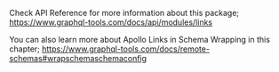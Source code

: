 Check API Reference for more information about this package;
https://www.graphql-tools.com/docs/api/modules/links

You can also learn more about Apollo Links in Schema Wrapping in this chapter;
https://www.graphql-tools.com/docs/remote-schemas#wrapschemaschemaconfig

